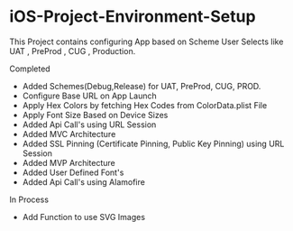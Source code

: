 # iOS-Project-Environment-Setup
This Project contains configuring App based on Scheme User Selects like UAT , PreProd , CUG , Production.

Completed
- Added Schemes(Debug,Release) for UAT, PreProd, CUG, PROD.
- Configure Base URL on App Launch
- Apply Hex Colors by fetching Hex Codes from ColorData.plist File
- Apply Font Size Based on Device Sizes
- Added Api Call's using URL Session
- Added MVC Architecture
- Added SSL Pinning (Certificate Pinning, Public Key Pinning) using URL Session
- Added MVP Architecture
- Added User Defined Font's
- Added Api Call's using Alamofire

In Process
- Add Function to use SVG Images
